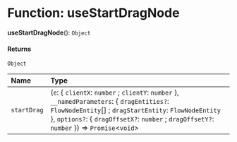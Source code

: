 # Function: useStartDragNode

**useStartDragNode**(): `Object`

#### Returns

`Object`

| Name | Type |
| :------ | :------ |
| `startDrag` | (`e`: { `clientX`: `number` ; `clientY`: `number`  }, `__namedParameters`: { `dragEntities?`: `FlowNodeEntity`\[] ; `dragStartEntity`: `FlowNodeEntity`  }, `options?`: { `dragOffsetX?`: `number` ; `dragOffsetY?`: `number`  }) => `Promise`<`void`> | (`e`: `any`) => `void` |
